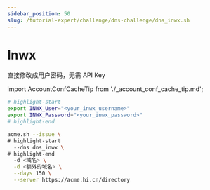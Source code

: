 ```yaml
---
sidebar_position: 50
slug: /tutorial-expert/challenge/dns-challenge/dns_inwx.sh
---
```


# Inwx

直接修改成用户密码，无需 API Key



import AccountConfCacheTip from './_account_conf_cache_tip.md';

<AccountConfCacheTip />

```bash
# highlight-start
export INWX_User="<your_inwx_username>"
export INWX_Password="<your_inwx_password>"
# highlight-end

acme.sh --issue \
# highlight-start
  --dns dns_inwx \
# highlight-end
  -d <域名> \
  -d <额外的域名> \
  --days 150 \
  --server https://acme.hi.cn/directory
```
